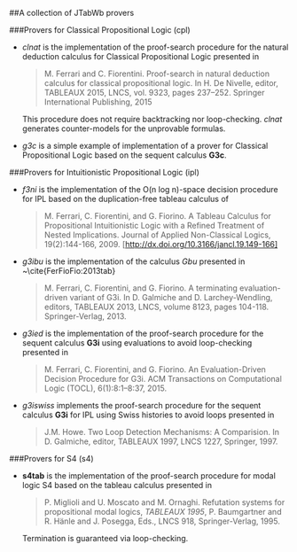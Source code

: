 ##A collection of JTabWb provers


###Provers for Classical Propositional Logic (cpl)

* *clnat* is the implementation of the proof-search procedure for the
  natural deduction calculus for Classical Propositional Logic
  presented in

  >M. Ferrari and C. Fiorentini. Proof-search in natural deduction
  >calculus for classical propositional logic. In H. De Nivelle,
  >editor, TABLEAUX 2015, LNCS, vol. 9323, pages 237–252. Springer
  >International Publishing, 2015

  This procedure does not require backtracking nor
  loop-checking. *clnat* generates counter-models for the unprovable
  formulas.

* *g3c* is a simple example of implementation of a prover for
  Classical Propositional Logic based on the sequent calculus **G3c**.



###Provers for Intuitionistic Propositional Logic (ipl)

* *f3ni* is the implementation of the O(n log n)-space decision
  procedure for IPL based on the duplication-free tableau calculus of

  > M. Ferrari, C. Fiorentini, and G. Fiorino. A Tableau Calculus for
  > Propositional Intuitionistic Logic with a Refined Treatment of
  > Nested Implications. Journal of Applied Non-Classical Logics,
  > 19(2):144-166, 2009.  [http://dx.doi.org/10.3166/jancl.19.149-166]


* *g3ibu* is the implementation of the calculus
  *Gbu* presented in ~\cite{FerFioFio:2013tab}

  > M. Ferrari, C. Fiorentini, and G. Fiorino. A terminating
  >  evaluation-driven variant of G3i. In D. Galmiche and
  >  D. Larchey-Wendling, editors, TABLEAUX 2013, LNCS, volume 8123,
  >  pages 104-118. Springer-Verlag, 2013.


* *g3ied* is the implementation of the proof-search procedure for the
  sequent calculus **G3i** using evaluations to avoid loop-checking
  presented in

  > M. Ferrari, C. Fiorentini, and G. Fiorino. An Evaluation-Driven
  >  Decision Procedure for G3i. ACM Transactions on Computational
  >  Logic (TOCL), 6(1):8:1–8:37, 2015.



* *g3iswiss* implements the proof-search procedure for the sequent
  calculus **G3i** for IPL using Swiss histories to avoid loops
  presented in

  > J.M. Howe. Two Loop Detection Mechanisms: A Comparision. In
  > D. Galmiche, editor, TABLEAUX 1997, LNCS 1227, Springer, 1997.



###Provers for S4 (s4)


* **s4tab** is the implementation of the proof-search procedure for
  modal logic S4 based on the tableau calculus presented in

  > P. Miglioli and U. Moscato and M. Ornaghi. Refutation systems for
  >  propositional modal logics, *TABLEAUX 1995*, P. Baumgartner and
  >  R. Hänle and J. Posegga, Eds., LNCS 918, Springer-Verlag, 1995.

  Termination is guaranteed via loop-checking.


